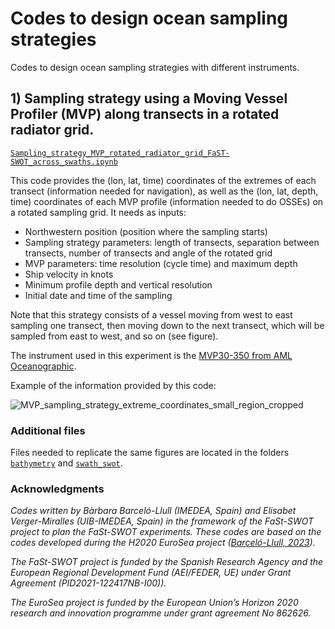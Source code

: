 # Codes to design ocean sampling strategies

Codes to design ocean sampling strategies with different instruments.

## 1) Sampling strategy using a Moving Vessel Profiler (MVP) along transects in a rotated radiator grid.

[`Sampling_strategy_MVP_rotated_radiator_grid_FaST-SWOT_across_swaths.ipynb`](https://github.com/bbarcelollull/design_ocean_sampling_strategies/blob/main/Sampling_strategy_MVP_rotated_radiator_grid_FaST-SWOT_across_swaths.ipynb)

This code provides the (lon, lat, time) coordinates of the extremes of each transect (information needed for navigation), as well as the (lon, lat, depth, time) coordinates of each MVP profile (information needed to do OSSEs) on a rotated sampling grid. It needs as inputs: 
* Northwestern position (position where the sampling starts)
* Sampling strategy parameters: length of transects, separation between transects, number of transects and angle of the rotated grid
* MVP parameters: time resolution (cycle time) and maximum depth
* Ship velocity in knots
* Minimum profile depth and vertical resolution
* Initial date and time of the sampling

Note that this strategy consists of a vessel moving from west to east sampling one transect, then moving down to the next transect, which will be sampled from east to west, and so on (see figure). 

The instrument used in this experiment is the [MVP30-350 from AML Oceanographic](https://drive.google.com/file/d/1VsDxaqGG8NF7p5lkK-a7Cr0INjDSjywx/view).

Example of the information provided by this code:

![MVP_sampling_strategy_extreme_coordinates_small_region_cropped](https://user-images.githubusercontent.com/46760038/232018124-698ba46b-26cb-4841-ba5a-e8e689da8fb7.png)

### Additional files

Files needed to replicate the same figures are located in the folders [`bathymetry`](https://github.com/bbarcelollull/design_ocean_sampling_strategies/tree/main/bathymetry) and [`swath_swot`](https://github.com/bbarcelollull/design_ocean_sampling_strategies/tree/main/swath_swot).

### Acknowledgments

*Codes written by Bàrbara Barceló-Llull (IMEDEA, Spain) and Elisabet Verger-Miralles (UIB-IMEDEA, Spain) in the framework of the FaSt-SWOT project to plan the FaSt-SWOT experiments. These codes are based on the codes developed during the H2020 EuroSea project ([Barceló-Llull, 2023](https://doi.org/10.5281/zenodo.7543697)).*

*The FaSt-SWOT project is funded by the Spanish Research Agency and the European Regional Development Fund (AEI/FEDER, UE) under Grant Agreement (PID2021-122417NB-I00)).*

*The EuroSea project is funded by the European Union’s Horizon 2020 research and innovation programme under grant agreement No 862626.*
